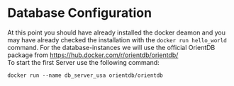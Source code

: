 # Database Configuration

At this point you should have already installed the docker deamon and you may have already checked the installation with the `docker run hello_world` command.
For the database-instances we will use the official OrientDB package from 
https://hub.docker.com/r/orientdb/orientdb/  
To start the first Server use the following command:

```
docker run --name db_server_usa orientdb/orientdb 
```





